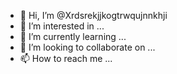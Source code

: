 - 👋 Hi, I’m @Xrdsrekjjkogtrwqujnnkhji
- 👀 I’m interested in ...
- 🌱 I’m currently learning ...
- 💞️ I’m looking to collaborate on ...
- 📫 How to reach me ...

<!---
Xrdsrekjjkogtrwqujnnkhji/Xrdsrekjjkogtrwqujnnkhji is a ✨ special ✨ repository because its `README.md` (this file) appears on your GitHub profile.
You can click the Preview link to take a look at your changes.
--->
